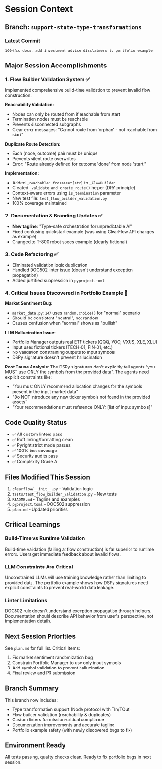 # Session Context

## Branch: `support-state-type-transformations`

### Latest Commit
```
1604fcc docs: add investment advice disclaimers to portfolio example
```

## Major Session Accomplishments

### 1. Flow Builder Validation System ✅
Implemented comprehensive build-time validation to prevent invalid flow construction:

**Reachability Validation:**
- Nodes can only be routed from if reachable from start
- Termination nodes must be reachable  
- Prevents disconnected subgraphs
- Clear error messages: "Cannot route from 'orphan' - not reachable from start"

**Duplicate Route Detection:**
- Each (node, outcome) pair must be unique
- Prevents silent route overwrites
- Error: "Route already defined for outcome 'done' from node 'start'"

**Implementation:**
- Added `_reachable: frozenset[str]` to `_FlowBuilder`
- Created `_validate_and_create_route()` helper (DRY principle)
- Context-aware errors using `is_termination` parameter
- New test file: `test_flow_builder_validation.py`
- 100% coverage maintained

### 2. Documentation & Branding Updates ✅
- **New tagline**: "Type-safe orchestration for unpredictable AI"
- Fixed confusing quickstart example (was using ClearFlow API changes as example)
- Changed to T-800 robot specs example (clearly fictional)

### 3. Code Refactoring ✅
- Eliminated validation logic duplication
- Handled DOC502 linter issue (doesn't understand exception propagation)
- Added justified suppression in `pyproject.toml`

### 4. Critical Issues Discovered in Portfolio Example 🚨

**Market Sentiment Bug:**
- `market_data.py:147` uses `random.choice()` for "normal" scenario
- Should be consistent "neutral", not random
- Causes confusion when "normal" shows as "bullish"

**LLM Hallucination Issue:**
- Portfolio Manager outputs real ETF tickers (QQQ, VOO, VXUS, XLE, XLU)
- Input uses fictional tickers (TECH-01, FIN-01, etc.)
- No validation constraining outputs to input symbols
- DSPy signature doesn't prevent hallucination

**Root Cause Analysis:**
The DSPy signatures don't explicitly tell agents "you MUST use ONLY the symbols from the provided data". The agents need explicit constraints like:
- "You must ONLY recommend allocation changes for the symbols present in the input market data"
- "Do NOT introduce any new ticker symbols not found in the provided assets"
- "Your recommendations must reference ONLY: [list of input symbols]"

## Code Quality Status
- ✅ All custom linters pass
- ✅ Ruff linting/formatting clean
- ✅ Pyright strict mode passes
- ✅ 100% test coverage
- ✅ Security audits pass
- ✅ Complexity Grade A

## Files Modified This Session
1. `clearflow/__init__.py` - Validation logic
2. `tests/test_flow_builder_validation.py` - New tests
3. `README.md` - Tagline and examples
4. `pyproject.toml` - DOC502 suppression
5. `plan.md` - Updated priorities

## Critical Learnings

### Build-Time vs Runtime Validation
Build-time validation (failing at flow construction) is far superior to runtime errors. Users get immediate feedback about invalid flows.

### LLM Constraints Are Critical
Unconstrained LLMs will use training knowledge rather than limiting to provided data. The portfolio example shows how DSPy signatures need explicit constraints to prevent real-world data leakage.

### Linter Limitations
DOC502 rule doesn't understand exception propagation through helpers. Documentation should describe API behavior from user's perspective, not implementation details.

## Next Session Priorities
See `plan.md` for full list. Critical items:
1. Fix market sentiment randomization bug
2. Constrain Portfolio Manager to use only input symbols
3. Add symbol validation to prevent hallucination
4. Final review and PR submission

## Branch Summary
This branch now includes:
- Type transformation support (Node protocol with TIn/TOut)
- Flow builder validation (reachability & duplicates)
- Custom linters for mission-critical compliance
- Documentation improvements and accurate tagline
- Portfolio example safety (with newly discovered bugs to fix)

## Environment Ready
All tests passing, quality checks clean. Ready to fix portfolio bugs in next session.